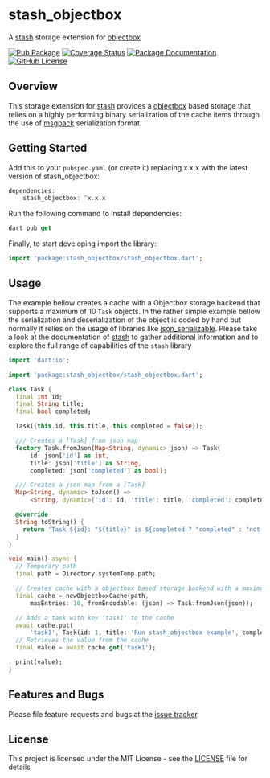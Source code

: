 # stash_objectbox
A [stash](https://github.com/ivoleitao/stash) storage extension for [objectbox](https://pub.dev/packages/objectbox)

[![Pub Package](https://img.shields.io/pub/v/stash_objectbox.svg?style=flat-square)](https://pub.dartlang.org/packages/stash_objectbox)
[![Coverage Status](https://codecov.io/gh/ivoleitao/stash/graph/badge.svg?flag=stash_objectbox)](https://codecov.io/gh/ivoleitao/stash_objectbox)
[![Package Documentation](https://img.shields.io/badge/doc-stash_objectbox-blue.svg)](https://www.dartdocs.org/documentation/stash_objectbox/latest)
[![GitHub License](https://img.shields.io/badge/License-MIT-yellow.svg)](https://opensource.org/licenses/MIT)

## Overview

This storage extension for [stash](https://pub.dartlang.org/packages/stash) provides a 
[objectbox](https://pub.dev/packages/objectbox) based storage that relies on a highly performing binary serialization of the cache items through the use of [msgpack](https://msgpack.org) serialization format.

## Getting Started

Add this to your `pubspec.yaml` (or create it) replacing x.x.x with the latest version of stash_objectbox:

```dart
dependencies:
    stash_objectbox: ^x.x.x
```

Run the following command to install dependencies:

```dart
dart pub get
```

Finally, to start developing import the library:

```dart
import 'package:stash_objectbox/stash_objectbox.dart';
```

## Usage

The example bellow creates a cache with a Objectbox storage backend that supports a maximum of 10 `Task` objects. In the rather simple example bellow the serialization and deserialization of the object is coded by hand but normally it relies on the usage of libraries like [json_serializable](https://pub.dev/packages/json_serializable). Please take a look at the documentation of [stash](https://pub.dartlang.org/packages/stash) to gather additional information and to explore the full range of capabilities of the `stash` library

```dart
import 'dart:io';

import 'package:stash_objectbox/stash_objectbox.dart';

class Task {
  final int id;
  final String title;
  final bool completed;

  Task({this.id, this.title, this.completed = false});

  /// Creates a [Task] from json map
  factory Task.fromJson(Map<String, dynamic> json) => Task(
      id: json['id'] as int,
      title: json['title'] as String,
      completed: json['completed'] as bool);

  /// Creates a json map from a [Task]
  Map<String, dynamic> toJson() =>
      <String, dynamic>{'id': id, 'title': title, 'completed': completed};

  @override
  String toString() {
    return 'Task ${id}: "${title}" is ${completed ? "completed" : "not completed"}';
  }
}

void main() async {
  // Temporary path
  final path = Directory.systemTemp.path;

  // Creates cache with a objectbox based storage backend with a maximum capacity of 10 entries
  final cache = newObjectboxCache(path,
      maxEntries: 10, fromEncodable: (json) => Task.fromJson(json));

  // Adds a task with key 'task1' to the cache
  await cache.put(
      'task1', Task(id: 1, title: 'Run stash_objectbox example', completed: true));
  // Retrieves the value from the cache
  final value = await cache.get('task1');

  print(value);
}
```

## Features and Bugs

Please file feature requests and bugs at the [issue tracker][tracker].

[tracker]: https://github.com/ivoleitao/stash/issues/new

## License

This project is licensed under the MIT License - see the [LICENSE](https://github.com/ivoleitao/stash/blob/develop/packages/stash_objectbox/LICENSE) file for details